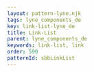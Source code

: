 ```yaml
---
layout: pattern-lyne.njk
tags: lyne_components_de
key: link-list-lyne_de
title: Link-List
parent: lyne_components_de
keywords: link-list, link
order: 590
patternId: sbbLinkList
---
```

